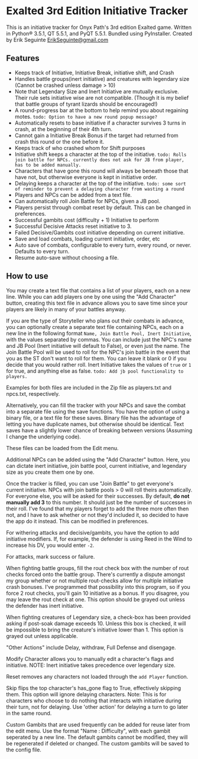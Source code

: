# Exalted 3rd Edition Initiative Tracker

This is an initiative tracker for Onyx Path's 3rd edition Exalted game. Written in Python® 3.5.1, QT 5.5.1, and PyQT 5.5.1. Bundled using PyInstaller. Created by Erik Seguinte <ErikSeguinte@gmail.com>

## Features

*   Keeps track of Initiative, Initiative Break, initiative shift, and Crash
*   Handles battle groups(inert initiative) and creatures with legendary size (Cannot be crashed unless damage > 10)
  *   Note that Legendary Size and Inert Initiative are mutually exclusive. Their rule sets initiative wise are not compatible. (Though it is my belief that battle groups of tyrant lizards should be encouraged!)
*   A round-progress bar at the bottom to help remind you about regaining motes.
    `todo: Option to have a new round popup message?`
*   Automatically resets to base initiative if a character survives 3 turns in crash,
    at the beginning of their 4th turn.
*   Cannot gain a Initiative Break Bonus if the target had returned from crash this
    round or the one before it.
*   Keeps track of who crashed whom for Shift purposes
*   Initiative shift keeps a character at the top of the initiative.
    `todo: Rolls join battle for NPCs. currently does not ask for JB from player, has to be added manually.`
*   Characters that have gone this round will always be beneath those that have not,
    but otherwise everyone is kept in initiative order.
*   Delaying keeps a character at the top of the initiative.
    `todo: some sort of reminder to prevent a delaying character from wasting a round`
*   Players and NPCs can be added from a text file.
*   Can automatically roll Join Battle for NPCs, given a JB pool.
*   Players persist through combat reset by default. This can be changed in preferences.
*   Successful gambits cost (difficulty + 1) Initiative to perform
*   Successful Decisive Attacks reset initiative to 3.
*   Failed Decisive/Gambits cost initiative depending on current initiative.
*   Save and load combats, loading current initiative, order, etc
*   Auto save of combats, configurable to every turn, every round, or never. Defaults to every turn.
*   Resume auto-save without choosing a file.



## How to use
You may create a text file that contains a list of your players, each on a new line. While you
can add players one by one using the "Add Character" button, creating this text file in
advance allows you to save time since your players are likely in many of your
battles anyway.

If you are the type of Storyteller who plans out their combats in advance, you can
optionally create a separate text file containing NPCs, each on a new line in the
following format `Name, Join Battle Pool, Inert Initiative`, with the values
separated by commas. You can include just the NPC's name and JB Pool (Inert
initiative will default to False), or even just the name. The Join Battle Pool will
be used to roll for the NPC's join battle in the event that you as the ST don't
want to roll for them. You can leave it blank or 0 if you decide that you would
rather roll. Inert Initiative takes the values of `true` or `1` for true, and anything
 else as false. `todo: Add jb pool functionality to players.`

Examples for both files are included in the Zip file as players.txt and npcs.txt, respectively.

Alternatively, you can fill the tracker with your NPCs and save the combat into a separate file using the save functions.
You have the option of using a binary file, or a text file for these saves. Binary file has
the advantage of letting you have duplicate names, but otherwise should be identical.
Text saves have a slightly lower chance of breaking between versions (Assuming I change the underlying code).

These files can be loaded from the Edit menu.

Additional NPCs can be added using the "Add Character" button. Here, you can dictate inert
 initiative, join battle pool, current initiative, and legendary size as you create them one by one.

Once the tracker is filled, you can use "Join Battle" to get everyone's current
initiative. NPCs with join battle pools > 0 will roll theirs automatically. For everyone
else, you will be asked for their successes. By default, **do not manually add 3**
to this number. It
should just be the number of successes in their roll. I've found that my players forget
 to add the three more often then not, and I have to ask whether or not they'd
 included it, so decided to have the app do it instead. This can be modified in preferences.

For withering attacks and decisive/gambits, you have the option to add initiative
modifiers. If, for example, the defender is using Reed in the Wind to increase his
DV, you would enter `-2`.

For attacks, mark success or failure.

When fighting battle groups, fill the rout check box with the number of rout checks forced onto the battle group.
There's currently a dispute amongst my group whether or not multiple rout-checks allow for multiple
initiative crash bonuses. I've programmed that possibility into this program, so if you force 2 rout checks, you'll
gain 10 initiative as a bonus. If you disagree, you may leave the rout check at one. This option should be grayed
out unless the defender has inert initiative.

When fighting creatures of Legendary size, a check-box has been provided asking if post-soak damage exceeds 10.
Unless this box is checked, it will be impossible to bring the creature's initiative lower than 1. This option
is grayed out unless applicable.

"Other Actions" include Delay, withdraw, Full Defense and disengage.

Modify Character allows you to manually edit a character's flags and initiative. NOTE: Inert initiative takes
precedence over legendary size.

Reset removes any characters not loaded through the `add Player` function.

Skip flips the top character's has_gone flag to True, effectively skipping them.
This option will ignore delaying characters. Note: This is for characters who choose
to do nothing that interacts with initiative during their turn, not for delaying. Use
'other action' for delaying a turn to go later in the same round.

Custom Gambits that are used frequently can be added for reuse later from the edit menu.
Use the format "Name : Difficulty", with each gambit seperated by a new line. The default
gambits cannot be modified, they will be regenerated if deleted or changed.
The custom gambits will be saved to the config file.
